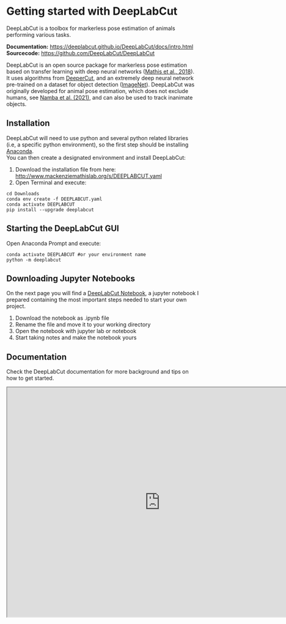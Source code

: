 # Getting started with DeepLabCut

DeepLabCut is a toolbox for markerless pose estimation of animals performing various tasks.

**Documentation:** https://deeplabcut.github.io/DeepLabCut/docs/intro.html  
**Sourcecode:** https://github.com/DeepLabCut/DeepLabCut

DeepLabCut is an open source package for markerless pose estimation based on transfer learning with deep neural networks ([Mathis et al., 2018](https://www.nature.com/articles/s41593-018-0209-y)). It uses algorithms from [DeeperCut](https://link.springer.com/chapter/10.1007/978-3-319-46466-4_3), and an extremely deep neural network pre-trained on a dataset for object detection ([ImageNet](https://openaccess.thecvf.com/content_cvpr_2016/html/He_Deep_Residual_Learning_CVPR_2016_paper.html)). DeepLabCut was originally developed for animal pose estimation, which does not exclude humans, see [Namba et al. (2021)](https://www.nature.com/articles/s41598-021-83077-4), and can also be used to track inanimate objects.

## Installation

DeepLabCut will need to use python and several python related libraries (i.e, a specific python environment), so the first step should be installing [Anaconda](https://docs.anaconda.com/anaconda/install/).  
You can then create a designated environment and install DeepLabCut:  

1. Download the installation file from here: <http://www.mackenziemathislab.org/s/DEEPLABCUT.yaml>
2. Open Terminal and execute:

```
cd Downloads
conda env create -f DEEPLABCUT.yaml
conda activate DEEPLABCUT
pip install --upgrade deeplabcut
```

## Starting the DeepLabCut GUI

Open Anaconda Prompt and execute:
```
conda activate DEEPLABCUT #or your environment name
python -m deeplabcut
```

## Downloading Jupyter Notebooks

On the next page you will find a [DeepLabCut Notebook](DLCjupyter.md), a jupyter notebook I prepared containing the most important steps needed to start your own project.

1. Download the notebook as .ipynb file
2. Rename the file and move it to your working directory
3. Open the notebook with jupyter lab or notebook
4. Start taking notes and make the notebook yours

## Documentation

Check the DeepLabCut documentation for more background and tips on how to get started.  

<iframe src="https://deeplabcut.github.io/DeepLabCut/docs/intro.html" frameborder="1" width="800" height="600"></iframe>
